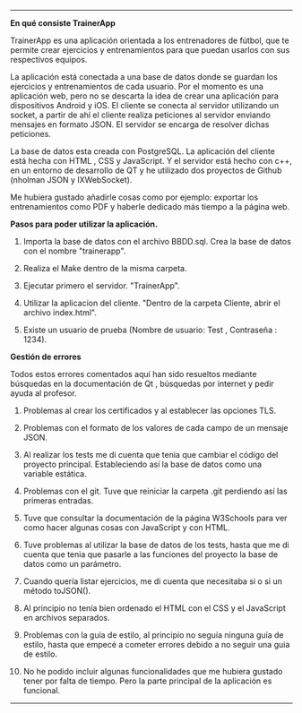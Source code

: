 
*************************************************************************************************************************************************************************

**En qué consiste TrainerApp**

TrainerApp es una aplicación orientada a los entrenadores de fútbol, que te permite crear ejercicios y entrenamientos para que puedan usarlos con sus respectivos equipos.

La aplicación está conectada a una base de datos donde se guardan los ejercicios y entrenamientos de cada usuario. Por el momento es una aplicación web, pero no se descarta la idea de crear una aplicación para dispositivos Android y iOS. El cliente se conecta al servidor utilizando un socket, a partir de ahí el cliente realiza peticiones al servidor enviando mensajes en formato JSON. El servidor se encarga de resolver dichas peticiones.

La base de datos esta creada con PostgreSQL. La aplicación del cliente está hecha con HTML , CSS y JavaScript. Y el servidor está hecho con c++, en un entorno de desarrollo de QT y he utilizado dos proyectos de Github (nholman JSON y IXWebSocket).

Me hubiera gustado añadirle cosas como por ejemplo: exportar los entrenamientos como PDF y haberle dedicado más tiempo a la página web.

**Pasos para poder utilizar la aplicación.**

1) Importa la base de datos con el archivo BBDD.sql. Crea la base de datos con el nombre "trainerapp".

2) Realiza el Make dentro de la misma carpeta.

3) Ejecutar primero el servidor. "TrainerApp".

4) Utilizar la aplicacion del cliente. "Dentro de la carpeta Cliente, abrir el archivo index.html".

5) Existe un usuario de prueba (Nombre de usuario: Test , Contraseña : 1234).

**Gestión de errores**

Todos estos errores comentados aquí han sido resueltos mediante búsquedas en la documentación de Qt , búsquedas por internet y pedir ayuda al profesor.

1) Problemas  al crear los certificados y al establecer las opciones TLS.

2) Problemas con el formato de los valores de cada campo de un mensaje JSON.

3) Al realizar los tests me di cuenta que tenia que cambiar el código del proyecto principal. Estableciendo así la base de datos como una variable estática.

4) Problemas con el git. Tuve que reiniciar la carpeta .git perdiendo así las primeras entradas.

5) Tuve que consultar la documentación de la página W3Schools para ver como hacer algunas cosas con JavaScript y con HTML.

6) Tuve problemas al utilizar la base de datos de los tests, hasta que me di cuenta que tenia que pasarle a las funciones del proyecto la base de datos como un parámetro.

7) Cuando quería listar ejercicios, me di cuenta que necesitaba si o si un método toJSON().

8) Al principio no tenía bien ordenado el HTML con el CSS y el JavaScript en archivos separados.

9) Problemas con la guía de estilo, al principio no seguía ninguna guía de estilo, hasta que empecé a cometer errores debido a no seguir una guia de estilo.

10) No he podido incluir algunas funcionalidades que me hubiera gustado tener por falta de tiempo. Pero la parte principal de la aplicación es funcional.

*************************************************************************************************************************************************************************
